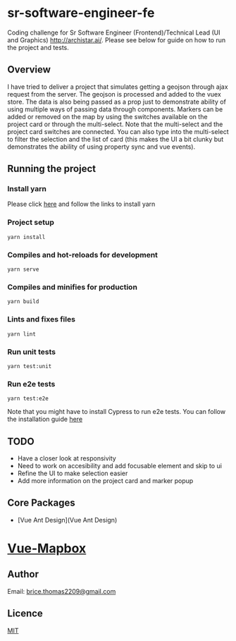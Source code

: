 # sr-software-engineer-fe
Coding challenge for Sr Software Engineer (Frontend)/Technical Lead (UI and Graphics) http://archistar.ai/. Please see below for guide on how to run the project and tests.

## Overview
I have tried to deliver a project that simulates getting a geojson through ajax request from the server. The geojson is processed and added to the vuex store. The data is also being passed as a prop just to demonstrate ability of using multiple ways of passing data through components. Markers can be added or removed on the map by using the switches available on the project card or through the multi-select. Note that the multi-select and the project card switches are connected. You can also type into the multi-select to filter the selection and the list of card (this makes the UI a bit clunky but demonstrates the ability of using property sync and vue events).

## Running the project

### Install yarn
Please click [here](https://classic.yarnpkg.com/en/docs/install/) and follow the links to install yarn 

### Project setup
```
yarn install
```

### Compiles and hot-reloads for development
```
yarn serve
```

### Compiles and minifies for production
```
yarn build
```

### Lints and fixes files
```
yarn lint
```
### Run unit tests
```
yarn test:unit
```

### Run e2e tests
```
yarn test:e2e
```
Note that you might have to install Cypress to run e2e tests. You can follow the installation guide [here](https://docs.cypress.io/guides/getting-started/installing-cypress.html)




## TODO

* Have a closer look at responsivity
* Need to work on accesibility and add focusable element and skip to ui
* Refine the UI to make selection easier
* Add more information on the project card and marker popup

## Core Packages
* [Vue Ant Design](Vue Ant Design)
# [Vue-Mapbox](https://github.com/soal/vue-mapbox)

## Author
Email: brice.thomas2209@gmail.com

## Licence
[MIT](https://choosealicense.com/licenses/mit/)